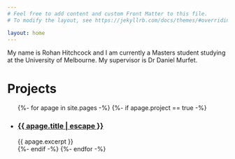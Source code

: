 ```yaml
---
# Feel free to add content and custom Front Matter to this file.
# To modify the layout, see https://jekyllrb.com/docs/themes/#overriding-theme-defaults

layout: home
---
```


My name is Rohan Hitchcock and I am currently a Masters student studying at 
the University of Melbourne. My supervisor is Dr Daniel Murfet. 


# Projects
<ul class="post-list">
{%- for apage in site.pages -%}
    {%- if apage.project == true -%}
    <li>
    <h3>
        <a class="post-link" href="{{ apage.url | relative_url }}">
        {{ apage.title | escape }}
        </a>
    </h3>
        {{ apage.excerpt }}
    </li>
    {%- endif -%}    
{%- endfor -%}
</ul>
